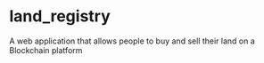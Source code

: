 # land_registry
A web application that allows people to buy and sell their land on a Blockchain platform
